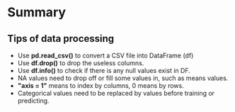 # Summary

## Tips of data processing

+ Use **pd.read_csv()** to convert a CSV file into DataFrame (df)
+ Use **df.drop()** to drop the useless columns.
+ Use **df.info()** to check if there is any null values exist in DF.
+ NA values need to drop off or fill some values in, such as means values.
+ **"axis = 1"** means to index by columns, 0 means by rows.
+ Categorical values need to be replaced by values before training or predicting.